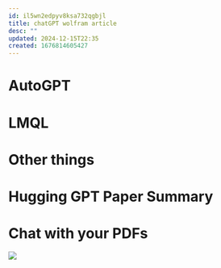 ```yaml
---
id: il5wn2edpyv8ksa732qgbjl
title: chatGPT wolfram article
desc: ""
updated: 2024-12-15T22:35
created: 1676814605427
---
```

# AutoGPT

# LMQL

# Other things

# Hugging GPT Paper Summary

# Chat with your PDFs

![](/assets/huggingGPT.svg)


